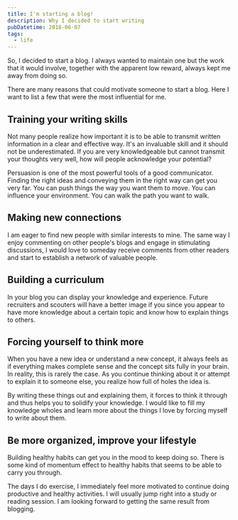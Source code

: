 ```yaml
---
title: I'm starting a blog!
description: Why I decided to start writing
pubDatetime: 2018-06-07
tags: 
  - life
---
```


So, I decided to start a blog. I always wanted to maintain one but the work that it would involve, together with the apparent low reward, always kept me away from doing so.

There are many reasons that could motivate someone to start a blog. Here I want to list a few that were the most influential for me.

## Training your writing skills

Not many people realize how important it is to be able to transmit written information in a clear and effective way. It's an invaluable skill and it should not be underestimated. If you are very knowledgeable but cannot transmit your thoughts very well, how will people acknowledge your potential?

Persuasion is one of the most powerful tools of a good communicator. Finding the right ideas and conveying them in the right way can get you very far. You can push things the way you want them to move. You can influence your environment. You can walk the path you want to walk.

## Making new connections

I am eager to find new people with similar interests to mine. The same way I enjoy commenting on other people's blogs and engage in stimulating discussions, I would love to someday receive comments from other readers and start to establish a network of valuable people.

## Building a curriculum

In your blog you can display your knowledge and experience. Future recruiters and scouters will have a better image if you since you appear to have more knowledge about a certain topic and know how to explain things to others.

## Forcing yourself to think more

When you have a new idea or understand a new concept, it always feels as if everything makes complete sense and the concept sits fully in your brain. In reality, this is rarely the case. As you continue thinking about it or attempt to explain it to someone else, you realize how full of holes the idea is.

By writing these things out and explaining them, it forces to think it through and thus helps you to solidify your knowledge. I would like to fill my knowledge wholes and learn more about the things I love by forcing myself to write about them.

## Be more organized, improve your lifestyle

Building healthy habits can get you in the mood to keep doing so. There is some kind of momentum effect to healthy habits that seems to be able to carry you through.

The days I do exercise, I immediately feel more motivated to continue doing productive and healthy activities. I will usually jump right into a study or reading session. I am looking forward to getting the same result from blogging.

